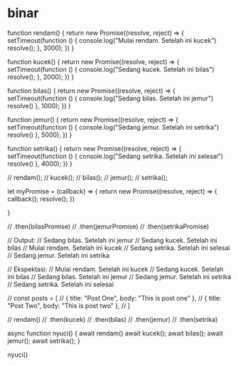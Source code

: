 # binar
function rendam() {
    return new Promise((resolve, reject) => {
        setTimeout(function () {
            console.log("Mulai rendam. Setelah ini kucek")
            resolve();
        }, 3000);
    })
}

function kucek() {
    return new Promise((resolve, reject) => {
        setTimeout(function () {
            console.log("Sedang kucek. Setelah ini bilas")
            resolve();
        }, 2000);
    })
}

function bilas() {
    return new Promise((resolve, reject) => {
        setTimeout(function () {
            console.log("Sedang bilas. Setelah ini jemur")
            resolve()
        }, 1000);
    })
}

function jemur() {
    return new Promise((resolve, reject) => {
        setTimeout(function () {
            console.log("Sedang jemur. Setelah ini setrika")
            resolve()
        }, 5000);
    })
}

function setrika() {
    return new Promise((resolve, reject) => {
        setTimeout(function () {
            console.log("Sedang setrika. Setelah ini selesai")
            resolve()
        }, 4000);
    })
}

// rendam();
// kucek();
// bilas();
// jemur();
// setrika();

let myPromise = (callback) => {
    return new Promise((resolve, reject) => {
        callback();
        resolve();
    })

}

// .then(bilasPromise)
// .then(jemurPromise)
// .then(setrikaPromise)

// Output:
// Sedang bilas. Setelah ini jemur
// Sedang kucek. Setelah ini bilas
// Mulai rendam. Setelah ini kucek
// Sedang setrika. Setelah ini selesai
// Sedang jemur. Setelah ini setrika

// Ekspektasi:
// Mulai rendam. Setelah ini kucek
// Sedang kucek. Setelah ini bilas
// Sedang bilas. Setelah ini jemur
// Sedang jemur. Setelah ini setrika
// Sedang setrika. Setelah ini selesai

// const posts = [
//     { title: "Post One", body: "This is post one" },
//     { title: "Post Two", body: "This is post two" },
//   ]


// rendam()
//     .then(kucek)
//     .then(bilas)
//     .then(jemur)
//     .then(setrika)

async function nyuci() {
    await rendam()
    await kucek();
    await bilas();
    await jemur();
    await setrika();
}   

nyuci()

